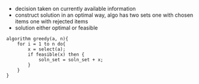 - decision taken on currently available information
- construct solution in an optimal way, algo has two sets
	  one with chosen items
	  one with rejected items
- solution either optimal or feasible

```
algorithm greedy(a, n){
	for i = 1 to n do{
		x = select(a);
		if feasible(x) then {
			soln_set = soln_set + x;
		}
	}
}
```
